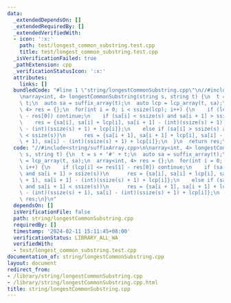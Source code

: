 ```yaml
---
data:
  _extendedDependsOn: []
  _extendedRequiredBy: []
  _extendedVerifiedWith:
  - icon: ':x:'
    path: test/longest_common_substring.test.cpp
    title: test/longest_common_substring.test.cpp
  _isVerificationFailed: true
  _pathExtension: cpp
  _verificationStatusIcon: ':x:'
  attributes:
    links: []
  bundledCode: "#line 1 \"string/longestCommonSubstring.cpp\"\n//#include<string/suffixArray.cpp>\n\
    \narray<int, 4> longestCommonSubstring(string s, string t) {\n  t = s + '#' +\
    \ t;\n  auto sa = suffix_array(t);\n  auto lcp = lcp_array(t, sa);\n  array<int,\
    \ 4> res = {};\n  for(int i = 0; i < ssize(lcp); i++) {\n    if (lcp[i] <= res[1]\
    \ - res[0]) continue;\n    if (sa[i] < ssize(s) and sa[i + 1] > ssize(s))\n  \
    \    res = {sa[i], sa[i] + lcp[i], sa[i + 1] - (int)(ssize(s) + 1), sa[i + 1]\
    \ - (int)(ssize(s) + 1) + lcp[i]};\n    else if (sa[i] > ssize(s) and sa[i + 1]\
    \ < ssize(s))\n      res = {sa[i + 1], sa[i + 1] + lcp[i], sa[i] - (int)(ssize(s)\
    \ + 1), sa[i] - (int)(ssize(s) + 1) + lcp[i]};\n  }\n  return res;\n}\n"
  code: "//#include<string/suffixArray.cpp>\n\narray<int, 4> longestCommonSubstring(string\
    \ s, string t) {\n  t = s + '#' + t;\n  auto sa = suffix_array(t);\n  auto lcp\
    \ = lcp_array(t, sa);\n  array<int, 4> res = {};\n  for(int i = 0; i < ssize(lcp);\
    \ i++) {\n    if (lcp[i] <= res[1] - res[0]) continue;\n    if (sa[i] < ssize(s)\
    \ and sa[i + 1] > ssize(s))\n      res = {sa[i], sa[i] + lcp[i], sa[i + 1] - (int)(ssize(s)\
    \ + 1), sa[i + 1] - (int)(ssize(s) + 1) + lcp[i]};\n    else if (sa[i] > ssize(s)\
    \ and sa[i + 1] < ssize(s))\n      res = {sa[i + 1], sa[i + 1] + lcp[i], sa[i]\
    \ - (int)(ssize(s) + 1), sa[i] - (int)(ssize(s) + 1) + lcp[i]};\n  }\n  return\
    \ res;\n}\n"
  dependsOn: []
  isVerificationFile: false
  path: string/longestCommonSubstring.cpp
  requiredBy: []
  timestamp: '2024-02-11 15:11:45+08:00'
  verificationStatus: LIBRARY_ALL_WA
  verifiedWith:
  - test/longest_common_substring.test.cpp
documentation_of: string/longestCommonSubstring.cpp
layout: document
redirect_from:
- /library/string/longestCommonSubstring.cpp
- /library/string/longestCommonSubstring.cpp.html
title: string/longestCommonSubstring.cpp
---
```

